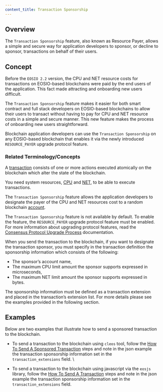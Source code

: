 ```yaml
---
content_title: Transaction Sponsorship
---
```


## Overview

The `Transaction Sponsorship` feature, also known as Resource Payer, allows a simple and secure way for application developers to sponsor, or decline to sponsor, transactions on behalf of their users.

## Concept

Before the `EOSIO 2.2` version, the CPU and NET resource costs for transactions on EOSIO-based blockchains were paid by the end users of the application. This fact made attracting and onboarding new users difficult.

The `Transaction Sponsorship` feature makes it easier for both smart contract and full stack developers on EOSIO-based blockchains to allow their users to transact without having to pay for CPU and NET resource costs in a simple and secure manner. This new feature makes the process of onboarding new users straightforward.

Blockchain application developers can use the `Transaction Sponsorship` on any EOSIO-based blockchain that enables it via the newly introduced `RESOURCE_PAYER` upgrade protocol feature.

### Related Terminology/Concepts

A [transaction](https://developers.eos.io/welcome/latest/glossary/index/#transaction) consists of one or more actions executed atomically on the blockchain which alter the state of the blockchain.

You need system resources, [CPU](https://developers.eos.io/welcome/latest/glossary/index/#cpu) and [NET](https://developers.eos.io/welcome/latest/glossary/index/#net), to be able to execute transactions.

The `Transaction Sponsorship` feature allows the application developers to designate the payer of the CPU and NET resources cost to a random blockchain [account](https://developers.eos.io/welcome/latest/glossary/index/#account).

The `Transaction Sponsorship` feature is not available by default. To enable the feature, the `RESOURCE_PAYER` upgrade protocol feature must be enabled. For more information about upgrading protocol features, read the [Consensus Protocol Upgrade Process](https://developers.eos.io/manuals/eos/latest/nodeos/upgrade-guides/1.8-upgrade-guide/#upgrade-process-for-all-eosio-networks-including-test-networks) documentation.

When you send the transaction to the blockchain, if you want to designate the transaction sponsor, you must specify in the transaction definition the sponsorship information which consists of the following:

* The sponsor’s account name,
* The maximum CPU limit amount the sponsor supports expressed in microseconds,
* The maximum NET limit amount the sponsor supports expressed in bytes.

The sponsorship information must be defined as a transaction extension and placed in the transaction’s extension list. For more details please see the examples provided in the following section.

## Examples

Below are two examples that illustrate how to send a sponsored transaction to the blockchain.

* To send a transaction to the blockchain using `cleos` tool, follow the [How To Send A Sponsored Transaction](https://developers.eos.io/manuals/eosjs/latest/how-to-guides/how-to-submit-a-sponsored-transaction) steps and note in the json example the transaction sponsorship information set in the ``transaction_extensions`` field. \

* To send a transaction to the blockchain using javascript via the `eosjs` library, follow the [How To Send A Transaction](https://developers.eos.io/manuals/eos/latest/cleos/how-to-guides/how-to-submit-a-transaction) steps and note in the json example the transaction sponsorship information set in the ``transaction_extensions`` field.
